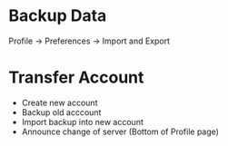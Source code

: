 # Backup Data

Profile -> Preferences -> Import and Export

# Transfer Account

* Create new account
* Backup old acccount
* Import backup into new account
* Announce change of server (Bottom of Profile page)
